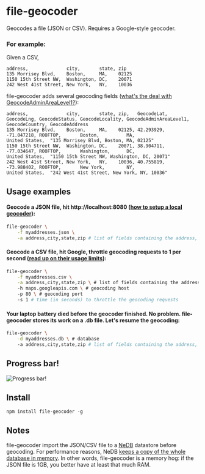 file-geocoder
==============

Geocodes a file (JSON or CSV). Requires a Google-style geocoder.

### For example:

Given a CSV,

```
address,              city,       state, zip
135 Morrisey Blvd,    Boston,     MA,    02125
1150 15th Street NW,  Washington, DC,    20071
242 West 41st Street, New York,   NY,    10036 
```

file-geocoder adds several geocoding fields ([what's the deal with GeocodeAdminAreaLevel1?](https://developers.google.com/maps/documentation/geocoding/#Types "Address Component Types")):

```
address,              city,       state, zip,   GeocodeLat, GeocodeLng, GeocodeStatus, GeocodeLocality, GeocodeAdminAreaLevel1, GeocodeCountry, GeocodeAddress
135 Morrisey Blvd,    Boston,     MA,    02125, 42.293929,  -71.047218, ROOFTOP,       Boston,          MA,                     United States,  "135 Morrisey Blvd, Boston, MA, 02125"
1150 15th Street NW,  Washington, DC,    20071, 38.904711,  -77.034647, ROOFTOP,       Washington,      DC,                     United States,  "1150 15th Street NW, Washington, DC, 20071"
242 West 41st Street, New York,   NY,    10036, 40.755819,  -73.988402, ROOFTOP,       New York,        NY,                     United States,  "242 West 41st Street, New York, NY, 10036"
```



## Usage examples

#### Geocode a JSON file, hit http://localhost:8080 ([how to setup a local geocoder](http://www.datasciencetoolkit.org/developerdocs#setup "Data Science Tookit")):
```sh
file-geocoder \
	-f myaddresses.json \
	-a address,city,state,zip # list of fields containing the address, in order
```		
		

#### Geocode a CSV file, hit Google, throttle geocoding requests to 1 per second ([read up on their usage limits](https://developers.google.com/maps/documentation/geocoding/#Limits "usage limits")):
```sh
file-geocoder \
	-f myaddresses.csv \
	-a address,city,state,zip \ # list of fields containing the address, in order
	-h maps.googleapis.com \ # geocoding host
	-p 80 \ # geocoding port
	-s 1 # time (in seconds) to throttle the geocoding requests
```


#### Your laptop battery died before the geocoder finished. No problem. file-geocoder stores its work on a .db file. Let's resume the geocoding: 
```sh
file-geocoder \
	-d myaddresses.db \ # database
	-a address,city,state,zip # list of fields containing the address, in order
```


## Progress bar!

![Progress bar!](https://pbs.twimg.com/media/BWp_jTtCAAATBGV.png)

## Install

	npm install file-geocoder -g

## Notes

file-geocoder import the JSON/CSV file to a [NeDB](https://github.com/louischatriot/nedb "NeDB") datastore before geocoding. For performance reasons, NeDB [keeps a copy of the whole database in memory](https://github.com/louischatriot/nedb "Memory footprint"). In other words, file-geocoder is a memory hog: if the JSON file is 1GB, you better have at least that much RAM.
